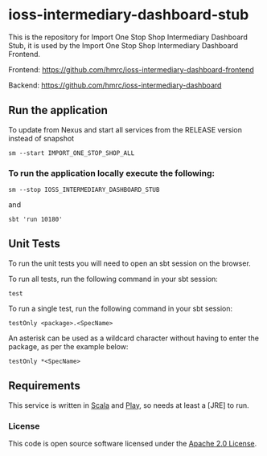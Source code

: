 
# ioss-intermediary-dashboard-stub

This is the repository for Import One Stop Shop Intermediary Dashboard Stub, it is used by the Import One Stop Shop Intermediary Dashboard Frontend.

Frontend: https://github.com/hmrc/ioss-intermediary-dashboard-frontend

Backend: https://github.com/hmrc/ioss-intermediary-dashboard

## Run the application

To update from Nexus and start all services from the RELEASE version instead of snapshot
```
sm --start IMPORT_ONE_STOP_SHOP_ALL
```

### To run the application locally execute the following:
```
sm --stop IOSS_INTERMEDIARY_DASHBOARD_STUB
```
and
```
sbt 'run 10180'
```

Unit Tests
------------

To run the unit tests you will need to open an sbt session on the browser.

To run all tests, run the following command in your sbt session:
```
test
```

To run a single test, run the following command in your sbt session:
```
testOnly <package>.<SpecName>
```

An asterisk can be used as a wildcard character without having to enter the package, as per the example below:
```
testOnly *<SpecName>
```

Requirements
------------

This service is written in [Scala](http://www.scala-lang.org/) and [Play](http://playframework.com/), so needs at least a [JRE] to run.

### License

This code is open source software licensed under the [Apache 2.0 License]("http://www.apache.org/licenses/LICENSE-2.0.html").